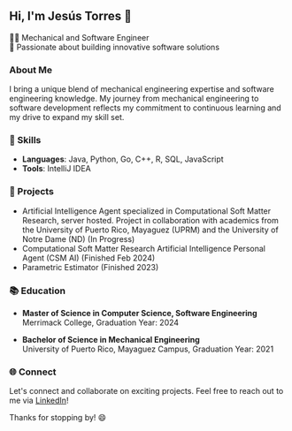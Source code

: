 ## Hi, I'm Jesús Torres 👋

👨‍💻 Mechanical and Software Engineer    
🔧 Passionate about building innovative software solutions  

### About Me

I bring a unique blend of mechanical engineering expertise and software engineering knowledge. My journey from mechanical engineering to software development reflects my commitment to continuous learning and my drive to expand my skill set.

### 🔧 Skills

- **Languages**: Java, Python, Go, C++, R, SQL, JavaScript
- **Tools**: IntelliJ IDEA

### 🌟 Projects

- Artificial Intelligence Agent specialized in Computational Soft Matter Research, server hosted. Project in collaboration with academics from the University of Puerto Rico, Mayaguez (UPRM) and the University of Notre Dame (ND) (In Progress)
- Computational Soft Matter Research Artificial Intelligence Personal Agent (CSM AI) (Finished Feb 2024)
- Parametric Estimator (Finished 2023)

### 📚 Education

- **Master of Science in Computer Science, Software Engineering**  
  Merrimack College, Graduation Year: 2024

- **Bachelor of Science in Mechanical Engineering**  
  University of Puerto Rico, Mayaguez Campus, Graduation Year: 2021

### 🌐 Connect

Let's connect and collaborate on exciting projects. Feel free to reach out to me via [LinkedIn](https://www.linkedin.com/in/jesus-torres-garcia)!

Thanks for stopping by! 😄
